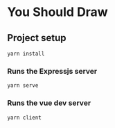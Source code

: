 # You Should Draw

## Project setup
```
yarn install
```

### Runs the Expressjs server
```
yarn serve
```

### Runs the vue dev server
```
yarn client
```